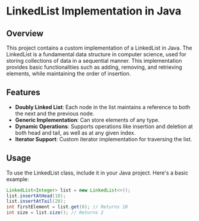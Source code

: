 # LinkedList Implementation in Java

## Overview
This project contains a custom implementation of a LinkedList in Java. The LinkedList is a fundamental data structure in computer science, used for storing collections of data in a sequential manner. This implementation provides basic functionalities such as adding, removing, and retrieving elements, while maintaining the order of insertion.

## Features
- **Doubly Linked List**: Each node in the list maintains a reference to both the next and the previous node.
- **Generic Implementation**: Can store elements of any type.
- **Dynamic Operations**: Supports operations like insertion and deletion at both head and tail, as well as at any given index.
- **Iterator Support**: Custom iterator implementation for traversing the list.

## Usage
To use the LinkedList class, include it in your Java project. Here's a basic example:

```java
LinkedList<Integer> list = new LinkedList<>();
list.insertAtHead(10);
list.insertAtTail(20);
int firstElement = list.get(0); // Returns 10
int size = list.size(); // Returns 2
